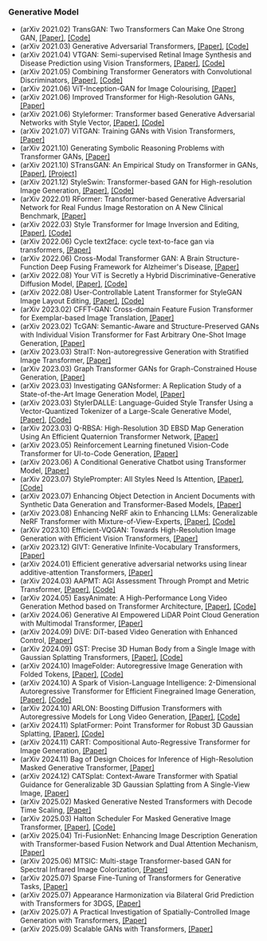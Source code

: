 ### Generative Model
- (arXiv 2021.02) TransGAN: Two Transformers Can Make One Strong GAN, [[Paper]](https://arxiv.org/pdf/2102.07074.pdf), [[Code]](https://github.com/VITA-Group/TransGAN)
- (arXiv 2021.03) Generative Adversarial Transformers, [[Paper]](https://arxiv.org/pdf/2103.01209.pdf), [[Code]](https://github.com/dorarad/gansformer)
- (arXiv 2021.04) VTGAN: Semi-supervised Retinal Image Synthesis and Disease Prediction using Vision Transformers, [[Paper]](https://arxiv.org/pdf/2104.06757.pdf), [[Code]](https://github.com/SharifAmit/VTGAN)
- (arXiv 2021.05) Combining Transformer Generators with Convolutional Discriminators, [[Paper]](https://arxiv.org/pdf/2105.10189.pdf), [[Code]](https://github.com/SharifAmit/VTGAN)
- (arXiv 2021.06) ViT-Inception-GAN for Image Colourising, [[Paper]](https://arxiv.org/pdf/2106.06321.pdf)
- (arXiv 2021.06) Improved Transformer for High-Resolution GANs, [[Paper]](https://arxiv.org/pdf/2106.07631.pdf)
- (arXiv 2021.06) Styleformer: Transformer based Generative Adversarial Networks with Style Vector, [[Paper]](https://arxiv.org/pdf/2106.07023.pdf), [[Code]](https://github.com/Jeeseung-Park/Styleformer)
- (arXiv 2021.07) ViTGAN: Training GANs with Vision Transformers, [[Paper]](https://arxiv.org/pdf/2107.04589.pdf)
- (arXiv 2021.10) Generating Symbolic Reasoning Problems with Transformer GANs, [[Paper]](https://arxiv.org/pdf/2110.10054.pdf)
- (arXiv 2021.10) STransGAN: An Empirical Study on Transformer in GANs, [[Paper]](https://arxiv.org/pdf/2110.13107.pdf), [[Project]](https://nbei.github.io/stransgan.html)
- (arXiv 2021.12) StyleSwin: Transformer-based GAN for High-resolution Image Generation, [[Paper]](https://arxiv.org/pdf/2112.10762.pdf), [[Code]](https://github.com/microsoft/StyleSwin)
- (arXiv 2022.01) RFormer: Transformer-based Generative Adversarial Network for Real Fundus Image Restoration on A New Clinical Benchmark, [[Paper]](https://arxiv.org/pdf/2201.00466.pdf)
- (arXiv 2022.03) Style Transformer for Image Inversion and Editing, [[Paper]](https://arxiv.org/pdf/2203.07932.pdf), [[Code]](https://github.com/sapphire497/style-transformer)
- (arXiv 2022.06) Cycle text2face: cycle text-to-face gan via transformers, [[Paper]](https://arxiv.org/pdf/2206.04503.pdf)
- (arXiv 2022.06) Cross-Modal Transformer GAN: A Brain Structure-Function Deep Fusing Framework for Alzheimer's Disease, [[Paper]](https://arxiv.org/pdf/2206.13393.pdf)
- (arXiv 2022.08) Your ViT is Secretly a Hybrid Discriminative-Generative Diffusion Model, [[Paper]](https://arxiv.org/pdf/2208.07791.pdf), [[Code]](https://github.com/sndnyang/Diffusion_ViT)
- (arXiv 2022.08) User-Controllable Latent Transformer for StyleGAN Image Layout Editing, [[Paper]](https://arxiv.org/pdf/2208.12408.pdf), [[Code]](http://www.cgg.cs.tsukuba.ac.jp/~endo/projects/UserControllableLT)
- (arXiv 2023.02) CFFT-GAN: Cross-domain Feature Fusion Transformer for Exemplar-based Image Translation, [[Paper]](https://arxiv.org/pdf/2302.01608.pdf)
- (arXiv 2023.02) TcGAN: Semantic-Aware and Structure-Preserved GANs with Individual Vision Transformer for Fast Arbitrary One-Shot Image Generation, [[Paper]](https://arxiv.org/pdf/2302.08047.pdf)
- (arXiv 2023.03) StraIT: Non-autoregressive Generation with Stratified Image Transformer, [[Paper]](https://arxiv.org/pdf/2303.00865.pdf)
- (arXiv 2023.03) Graph Transformer GANs for Graph-Constrained House Generation, [[Paper]](https://arxiv.org/pdf/2303.08225.pdf)
- (arXiv 2023.03) Investigating GANsformer: A Replication Study of a State-of-the-Art Image Generation Model, [[Paper]](https://arxiv.org/pdf/2303.08577.pdf)
- (arXiv 2023.03) StylerDALLE: Language-Guided Style Transfer Using a Vector-Quantized Tokenizer of a Large-Scale Generative Model, [[Paper]](https://arxiv.org/pdf/2303.09268.pdf), [[Code]](https://github.com/zipengxuc/StylerDALLE)
- (arXiv 2023.03) Q-RBSA: High-Resolution 3D EBSD Map Generation Using An Efficient Quaternion Transformer Network, [[Paper]](https://arxiv.org/pdf/2303.10722.pdf)
- (arXiv 2023.05) Reinforcement Learning finetuned Vision-Code Transformer for UI-to-Code Generation, [[Paper]](https://arxiv.org/pdf/2305.14637.pdf)
- (arXiv 2023.06) A Conditional Generative Chatbot using Transformer Model, [[Paper]](https://arxiv.org/pdf/2306.02074.pdf)
- (arXiv 2023.07) StylePrompter: All Styles Need Is Attention, [[Paper]](https://arxiv.org/pdf/2307.16151.pdf), [[Code]](https://github.com/I2-Multimedia-Lab/StylePrompter)
- (arXiv 2023.07) Enhancing Object Detection in Ancient Documents with Synthetic Data Generation and Transformer-Based Models, [[Paper]](https://arxiv.org/pdf/2307.16005.pdf)
- (arXiv 2023.08) Enhancing NeRF akin to Enhancing LLMs: Generalizable NeRF Transformer with Mixture-of-View-Experts, [[Paper]](https://arxiv.org/pdf/2308.11793.pdf), [[Code]](https://github.com/VITA-Group/GNT-MOVE)
- (arXiv 2023.10) Efficient-VQGAN: Towards High-Resolution Image Generation with Efficient Vision Transformers, [[Paper]](https://arxiv.org/pdf/2310.05400.pdf)
- (arXiv 2023.12) GIVT: Generative Infinite-Vocabulary Transformers, [[Paper]](https://arxiv.org/pdf/2312.02116.pdf)
- (arXiv 2024.01) Efficient generative adversarial networks using linear additive-attention Transformers, [[Paper]](https://arxiv.org/pdf/2401.09596.pdf)
- (arXiv 2024.03) AAPMT: AGI Assessment Through Prompt and Metric Transformer, [[Paper]](https://arxiv.org/pdf/2403.19101.pdf), [[Code]](https://github.com/huskydoge/CS3324-Digital-Image-Processing/tree/main/Assignment1)
- (arXiv 2024.05) EasyAnimate: A High-Performance Long Video Generation Method based on Transformer Architecture, [[Paper]](https://arxiv.org/pdf/2405.18991.pdf), [[Code]](https://github.com/aigc-apps/EasyAnimate)
- (arXiv 2024.06) Generative AI Empowered LiDAR Point Cloud Generation with Multimodal Transformer, [[Paper]](https://arxiv.org/pdf/2406.18542.pdf)
- (arXiv 2024.09) DiVE: DiT-based Video Generation with Enhanced Control, [[Paper]](https://arxiv.org/pdf/2409.01595.pdf)
- (arXiv 2024.09) GST: Precise 3D Human Body from a Single Image with Gaussian Splatting Transformers, [[Paper]](https://arxiv.org/pdf/2409.04196.pdf), [[Code]](https://github.com/prosperolo/GST)
- (arXiv 2024.10) ImageFolder: Autoregressive Image Generation with Folded Tokens, [[Paper]](https://arxiv.org/pdf/2410.01756.pdf), [[Code]](https://github.com/lxa9867/ImageFolder)
- (arXiv 2024.10) A Spark of Vision-Language Intelligence: 2-Dimensional Autoregressive Transformer for Efficient Finegrained Image Generation, [[Paper]](https://arxiv.org/pdf/2410.01912.pdf), [[Code]](https://github.com/chenllliang/DnD-Transformer)
- (arXiv 2024.10) ARLON: Boosting Diffusion Transformers with Autoregressive Models for Long Video Generation, [[Paper]](https://arxiv.org/pdf/2410.20502.pdf), [[Code]](https://arlont2v.github.io/)
- (arXiv 2024.11) SplatFormer: Point Transformer for Robust 3D Gaussian Splatting, [[Paper]](https://arxiv.org/pdf/2411..pdf), [[Code]](https://github.com/ChenYutongTHU/SplatFormer)
- (arXiv 2024.11) CART: Compositional Auto-Regressive Transformer for Image Generation, [[Paper]](https://arxiv.org/pdf/2411.10180.pdf)
- (arXiv 2024.11) Bag of Design Choices for Inference of High-Resolution Masked Generative Transformer, [[Paper]](https://arxiv.org/pdf/2411.10781.pdf)
- (arXiv 2024.12) CATSplat: Context-Aware Transformer with Spatial Guidance for Generalizable 3D Gaussian Splatting from A Single-View Image, [[Paper]](https://arxiv.org/pdf/2412.12906.pdf)
- (arXiv 2025.02) Masked Generative Nested Transformers with Decode Time Scaling, [[Paper]](https://arxiv.org/pdf/2502.00382.pdf)
- (arXiv 2025.03) Halton Scheduler For Masked Generative Image Transformer, [[Paper]](https://arxiv.org/pdf/2503.17076.pdf), [[Code]](https://github.com/valeoai/Halton-MaskGIT)
- (arXiv 2025.04) Tri-FusionNet: Enhancing Image Description Generation with Transformer-based Fusion Network and Dual Attention Mechanism, [[Paper]](https://arxiv.org/pdf/2504.16761.pdf)
- (arXiv 2025.06) MTSIC: Multi-stage Transformer-based GAN for Spectral Infrared Image Colorization, [[Paper]](https://arxiv.org/pdf/2506.17540.pdf)
- (arXiv 2025.07) Sparse Fine-Tuning of Transformers for Generative Tasks, [[Paper]](https://arxiv.org/pdf/2507.10855.pdf)
- (arXiv 2025.07) Appearance Harmonization via Bilateral Grid Prediction with Transformers for 3DGS, [[Paper]](https://arxiv.org/pdf/2507.15748.pdf)
- (arXiv 2025.07) A Practical Investigation of Spatially-Controlled Image Generation with Transformers, [[Paper]](https://arxiv.org/pdf/2507.15724.pdf)
- (arXiv 2025.09) Scalable GANs with Transformers, [[Paper]](https://arxiv.org/pdf/2509.24935.pdf)
